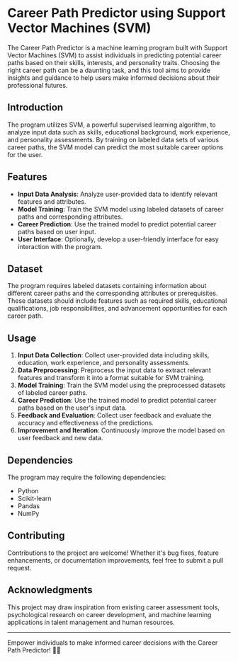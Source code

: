 # Career Path Predictor using Support Vector Machines (SVM)

The Career Path Predictor is a machine learning program built with Support Vector Machines (SVM) to assist individuals in predicting potential career paths based on their skills, interests, and personality traits. Choosing the right career path can be a daunting task, and this tool aims to provide insights and guidance to help users make informed decisions about their professional futures.

## Introduction

The program utilizes SVM, a powerful supervised learning algorithm, to analyze input data such as skills, educational background, work experience, and personality assessments. By training on labeled data sets of various career paths, the SVM model can predict the most suitable career options for the user.

## Features

- **Input Data Analysis**: Analyze user-provided data to identify relevant features and attributes.
- **Model Training**: Train the SVM model using labeled datasets of career paths and corresponding attributes.
- **Career Prediction**: Use the trained model to predict potential career paths based on user input.
- **User Interface**: Optionally, develop a user-friendly interface for easy interaction with the program.

## Dataset

The program requires labeled datasets containing information about different career paths and the corresponding attributes or prerequisites. These datasets should include features such as required skills, educational qualifications, job responsibilities, and advancement opportunities for each career path.

## Usage

1. **Input Data Collection**: Collect user-provided data including skills, education, work experience, and personality assessments.
2. **Data Preprocessing**: Preprocess the input data to extract relevant features and transform it into a format suitable for SVM training.
3. **Model Training**: Train the SVM model using the preprocessed datasets of labeled career paths.
4. **Career Prediction**: Use the trained model to predict potential career paths based on the user's input data.
5. **Feedback and Evaluation**: Collect user feedback and evaluate the accuracy and effectiveness of the predictions.
6. **Improvement and Iteration**: Continuously improve the model based on user feedback and new data.

## Dependencies

The program may require the following dependencies:

- Python
- Scikit-learn
- Pandas
- NumPy

## Contributing

Contributions to the project are welcome! Whether it's bug fixes, feature enhancements, or documentation improvements, feel free to submit a pull request.

## Acknowledgments

This project may draw inspiration from existing career assessment tools, psychological research on career development, and machine learning applications in talent management and human resources.

---

Empower individuals to make informed career decisions with the Career Path Predictor! 🚀🔮